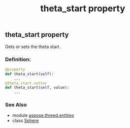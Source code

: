 ﻿---
title: theta_start property
second_title: Aspose.3D for Python via .NET API References
description: 
type: docs
weight: 230
url: /python-net/aspose.threed.entities/sphere/theta_start/
is_root: false
---

## theta_start property


Gets or sets the theta start.
### Definition:
```python
@property
def theta_start(self):
    ...
@theta_start.setter
def theta_start(self, value):
    ...
```

### See Also
* module [aspose.threed.entities](../../)
* class [Sphere](/3d/python-net/aspose.threed.entities/sphere)
